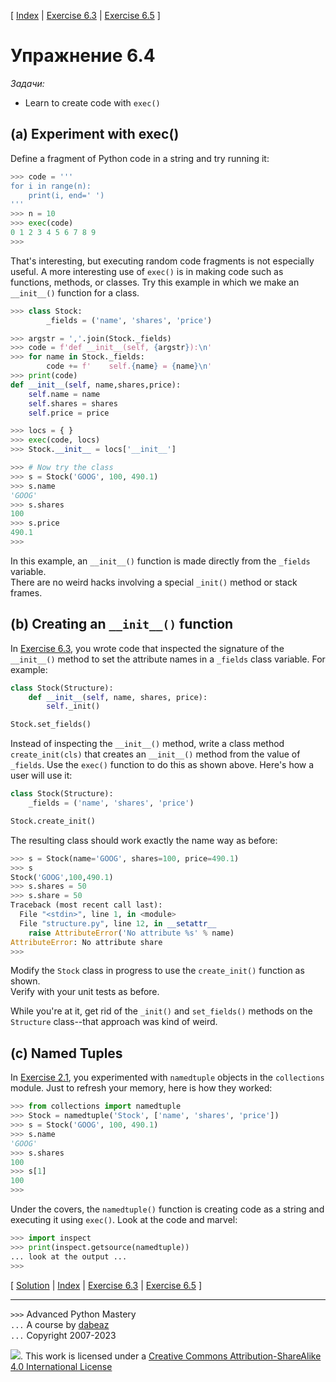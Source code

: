 \[ [Index](index.md) | [Exercise 6.3](ex6_3.md) | [Exercise 6.5](ex6_5.md) \]

# Упражнение 6.4

*Задачи:*

- Learn to create code with `exec()`

## (a) Experiment with exec()

Define a fragment of Python code in a string and try running it:

```python
>>> code = '''
for i in range(n):
    print(i, end=' ')
'''
>>> n = 10
>>> exec(code)
0 1 2 3 4 5 6 7 8 9
>>>
```

That's interesting, but executing random code fragments is not
especially useful. A more interesting use of `exec()` is in making
code such as functions, methods, or classes.  Try this example in
which we make an `__init__()` function for a class.

```python
>>> class Stock:
        _fields = ('name', 'shares', 'price')

>>> argstr = ','.join(Stock._fields)
>>> code = f'def __init__(self, {argstr}):\n'
>>> for name in Stock._fields:
        code += f'    self.{name} = {name}\n'
>>> print(code)
def __init__(self, name,shares,price):
    self.name = name
    self.shares = shares
    self.price = price

>>> locs = { }
>>> exec(code, locs)
>>> Stock.__init__ = locs['__init__']

>>> # Now try the class
>>> s = Stock('GOOG', 100, 490.1)
>>> s.name
'GOOG'
>>> s.shares
100
>>> s.price
490.1
>>> 
```

In this example, an `__init__()` function is made directly from the `_fields` variable.  
There are no weird hacks involving a special `_init()` method or stack frames.

## (b) Creating an `__init__()` function

In [Exercise 6.3](ex6_3.md), you wrote code that inspected the
signature of the `__init__()` method to set the attribute names
in a `_fields` class variable.   For example:

```python
class Stock(Structure):
    def __init__(self, name, shares, price):
        self._init()

Stock.set_fields()
```

Instead of inspecting the `__init__()` method, write a class method
`create_init(cls)` that creates an `__init__()` method from the value of
`_fields`.  Use the `exec()` function to do this as shown above. 
Here's how a user will use it:

```python
class Stock(Structure):
    _fields = ('name', 'shares', 'price')

Stock.create_init()
```

The resulting class should work exactly the name way as before:

```python
>>> s = Stock(name='GOOG', shares=100, price=490.1)
>>> s
Stock('GOOG',100,490.1)
>>> s.shares = 50
>>> s.share = 50
Traceback (most recent call last):
  File "<stdin>", line 1, in <module>
  File "structure.py", line 12, in __setattr__
    raise AttributeError('No attribute %s' % name)
AttributeError: No attribute share
>>> 
```

Modify the `Stock` class in progress to use the `create_init()` function as shown.  
Verify with your unit tests as before.

While you're at it, get rid of the `_init()` and `set_fields()`
methods on the `Structure` class--that approach was kind of weird.

## (c) Named Tuples

In [Exercise 2.1](ex2_1.md), you experimented with `namedtuple` objects
in the `collections` module.  Just to refresh your memory, here is how
they worked:

```python
>>> from collections import namedtuple
>>> Stock = namedtuple('Stock', ['name', 'shares', 'price'])
>>> s = Stock('GOOG', 100, 490.1)
>>> s.name
'GOOG'
>>> s.shares
100
>>> s[1]
100
>>>
```

Under the covers, the `namedtuple()` function is creating code as a string
and executing it using `exec()`.   Look at the code and marvel:

```python
>>> import inspect
>>> print(inspect.getsource(namedtuple))
... look at the output ...
>>>
```

\[ [Solution](soln6_4.md) | [Index](index.md) | [Exercise 6.3](ex6_3.md) | [Exercise 6.5](ex6_5.md) \]

----
`>>>` Advanced Python Mastery  
`...` A course by [dabeaz](https://www.dabeaz.com)  
`...` Copyright 2007-2023  

![](https://i.creativecommons.org/l/by-sa/4.0/88x31.png). This work is licensed under a [Creative Commons Attribution-ShareAlike 4.0 International License](http://creativecommons.org/licenses/by-sa/4.0/)
